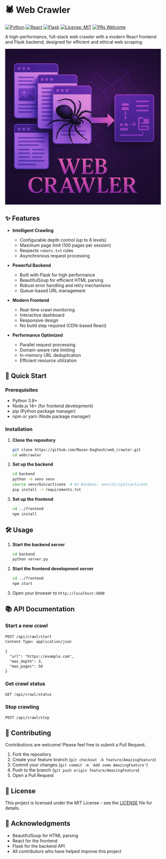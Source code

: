 # 🕷️ Web Crawler

[![Python](https://img.shields.io/badge/Python-3.8+-blue.svg)](https://www.python.org/)
[![React](https://img.shields.io/badge/React-17+-61DAFB?logo=react&logoColor=white)](https://reactjs.org/)
[![Flask](https://img.shields.io/badge/Flask-2.0+-000000?logo=flask&logoColor=white)](https://flask.palletsprojects.com/)
[![License: MIT](https://img.shields.io/badge/License-MIT-yellow.svg)](https://opensource.org/licenses/MIT)
[![PRs Welcome](https://img.shields.io/badge/PRs-welcome-brightgreen.svg)](http://makeapullrequest.com)

A high-performance, full-stack web crawler with a modern React frontend and Flask backend, designed for efficient and ethical web scraping.

![Web Crawler Demo](web%20crawler.png)

## ✨ Features

- **Intelligent Crawling**
  - Configurable depth control (up to 6 levels)
  - Maximum page limit (100 pages per session)
  - Respects `robots.txt` rules
  - Asynchronous request processing

- **Powerful Backend**
  - Built with Flask for high performance
  - BeautifulSoup for efficient HTML parsing
  - Robust error handling and retry mechanisms
  - Queue-based URL management

- **Modern Frontend**
  - Real-time crawl monitoring
  - Interactive dashboard
  - Responsive design
  - No build step required (CDN-based React)

- **Performance Optimized**
  - Parallel request processing
  - Domain-aware rate limiting
  - In-memory URL deduplication
  - Efficient resource utilization

## 🚀 Quick Start

### Prerequisites
- Python 3.8+
- Node.js 14+ (for frontend development)
- pip (Python package manager)
- npm or yarn (Node package manager)

### Installation

1. **Clone the repository**
   ```bash
   git clone https://github.com/Mazen-Daghash/web_crawler.git
   cd webcrawler
   ```

2. **Set up the backend**
   ```bash
   cd backend
   python -m venv venv
   source venv/bin/activate  # On Windows: venv\Scripts\activate
   pip install -r requirements.txt
   ```

3. **Set up the frontend**
   ```bash
   cd ../frontend
   npm install
   ```

## 🛠️ Usage

1. **Start the backend server**
   ```bash
   cd backend
   python server.py
   ```

2. **Start the frontend development server**
   ```bash
   cd ../frontend
   npm start
   ```

3. Open your browser to `http://localhost:3000`

## 📚 API Documentation

### Start a new crawl
```http
POST /api/crawl/start
Content-Type: application/json

{
  "url": "https://example.com",
  "max_depth": 3,
  "max_pages": 50
}
```

### Get crawl status
```http
GET /api/crawl/status
```

### Stop crawling
```http
POST /api/crawl/stop
```

## 🤝 Contributing

Contributions are welcome! Please feel free to submit a Pull Request.

1. Fork the repository
2. Create your feature branch (`git checkout -b feature/AmazingFeature`)
3. Commit your changes (`git commit -m 'Add some AmazingFeature'`)
4. Push to the branch (`git push origin feature/AmazingFeature`)
5. Open a Pull Request

## 📝 License

This project is licensed under the MIT License - see the [LICENSE](LICENSE) file for details.

## 🙏 Acknowledgments

- BeautifulSoup for HTML parsing
- React for the frontend
- Flask for the backend API
- All contributors who have helped improve this project
